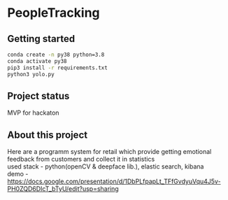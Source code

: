 # PeopleTracking

## Getting started
```bash
conda create -n py38 python=3.8
conda activate py38
pip3 install -r requirements.txt
python3 yolo.py
```

## Project status
MVP for hackaton

## About this project  
Here are a programm system for retail which provide getting emotional feedback from customers and collect it in statistics  
used stack - python(openCV & deepface lib.), elastic search, kibana  
demo - https://docs.google.com/presentation/d/1DbPLfpapLt_TFfGvdyuVqu4J5v-PH0ZQD6DIcT_bTyU/edit?usp=sharing  
